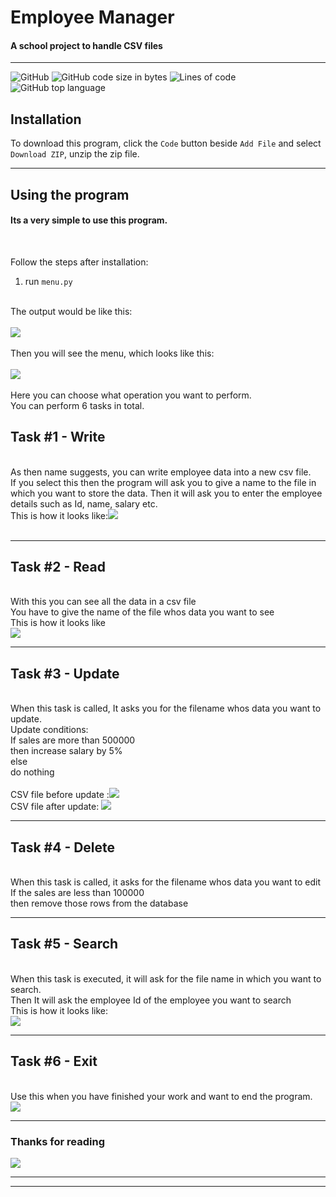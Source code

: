 # Employee Manager

#### A school project to handle CSV files
<hr>

![GitHub](https://img.shields.io/github/license/awesomehet2124/EmployeeManager?style=for-the-badge)
![GitHub code size in bytes](https://img.shields.io/github/languages/code-size/awesomehet2124/EmployeeManager?style=for-the-badge)
![Lines of code](https://img.shields.io/tokei/lines/github/awesomehet2124/EmployeeManager?style=for-the-badge)
![GitHub top language](https://img.shields.io/github/languages/top/awesomehet2124/EmployeeManager?style=for-the-badge)

## Installation

To download this program, click the `Code` button beside `Add File` and select `Download ZIP`, unzip the zip file.
<hr>

## Using the program
#### Its a very simple to use this program.
<br>

Follow the steps after installation:
1. run `menu.py`
<br>
The output would be like this:<br><br>
<img src="https://i.imgur.com/eYSv6IO.png"></img>
<br><br>
Then you will see the menu, which looks like this:<br><br>
<img src="https://imgur.com/jNWsUK0.jpg">
<br><br>
Here you can choose what operation you want to perform.<br>
You can perform 6 tasks in total.

## Task #1 - Write
<br>
As then name suggests, you can write employee data into a new csv file.<br>
If you select this then the program will ask you to give a name to the file in which you want to store the data.
Then it will ask you to enter the employee details such as Id, name, salary etc.<br>
This is how it looks like:<img src="https://imgur.com/bicvgi4.jpg"><br><br>
<hr>

## Task #2 - Read
<br>
With this you can see all the data in a csv file<br>
You have to give the name of the file whos data you want to see<br>
This is how it looks like<br><img src = "https://imgur.com/GdXBJji.jpg">
<hr>

## Task #3 - Update
<br>
When this task is called, It asks you for the filename whos data you want to update.
<br>
Update conditions:<br>
If sales are more than 500000<br>
then increase salary by 5%<br>
else <br>
do nothing<br>
<br>CSV file before update :<img src = "https://imgur.com/27MOZmN.jpg"><br>
CSV file after update: <img src ="https://imgur.com/NutfsxZ.jpg">
<hr>

## Task #4 - Delete
<br>
When this task is called, it asks for the filename whos data you want to edit
<br>
If the sales are less than 100000<br>
then remove those rows from the database
<br>
<hr>

## Task #5 - Search
<br>
When this task is executed, it will ask for the file name in which you want to search.
<br>Then It will ask the employee Id of the employee you want to search<br>
This is how it looks like:<br>
<img src="https://imgur.com/63uJagJ.jpg">
<hr>

## Task #6 - Exit
<br>
Use this when you have finished your work and want to end the program.<br>
<img src="https://imgur.com/XmES7hR.jpg">
<hr>

### Thanks for reading

<img src = "https://imgur.com/12qKRLJ.gif">
<hr><hr>
